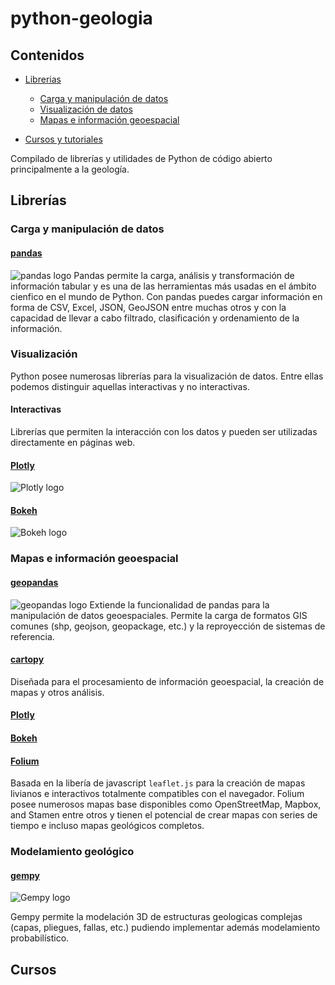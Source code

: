 # python-geologia

## Contenidos

* [Librerias](#lib)
  * [Carga y manipulación de datos](#carga)
  * [Visualización de datos](#viz)
  * [Mapas e información geoespacial](#mapas)

* [Cursos y tutoriales](#lib)

Compilado de librerías y utilidades de Python de código abierto principalmente a la geología.

## <a id="carga">Librerías</a>

### <a id="carga">Carga y manipulación de datos</a>

#### [pandas](https://pandas.pydata.org/) 
![pandas logo](https://pandas.pydata.org/static/img/pandas_white.svg)
Pandas permite la carga, análisis y transformación de información tabular y es una de las herramientas más usadas en el ámbito cienfico en el mundo de Python. Con pandas puedes cargar información en forma de CSV, Excel, JSON, GeoJSON entre muchas otros y con la capacidad de llevar a cabo filtrado, clasificación y ordenamiento de la información.

### <a id="viz">Visualización</a>

Python posee numerosas librerías para la visualización de datos. Entre ellas podemos distinguir aquellas interactivas y no interactivas.

#### Interactivas

Librerías que permiten la interacción con los datos y pueden ser utilizadas directamente en páginas web.

#### <a id="plotly"></a>[Plotly](https://plotly.com/python/)
![Plotly logo](https://plotly.com/all_static/images/plotly_graphing_libraries_1.png)

#### <a id="bokeh"></a>[Bokeh](https://bokeh.org/)
![Bokeh logo](https://plotly.com/all_static/images/plotly_graphing_libraries_1.png)

### <a id="mapas">Mapas e información geoespacial</a>

#### [geopandas](https://pandas.pydata.org/)
![geopandas logo](https://geopandas.org/_static/geopandas_logo_web.svg)
Extiende la funcionalidad de pandas para la manipulación de datos geoespaciales. Permite la carga de formatos GIS comunes (shp, geojson, geopackage, etc.) y la reproyección de sistemas de referencia.

#### [cartopy](https://scitools.org.uk/cartopy/docs/latest/)
Diseñada para el procesamiento de información geoespacial, la creación de mapas y otros análisis.

#### [Plotly](#plotly)
#### [Bokeh](#bokeh)
#### [Folium](https://python-visualization.github.io/folium/)
Basada en la libería de javascript ```leaflet.js``` para la creación de mapas livianos e interactivos totalmente compatibles con el navegador. Folium posee numerosos mapas base disponibles como OpenStreetMap, Mapbox, and Stamen entre otros y tienen el potencial de crear mapas con series de tiempo e incluso mapas geológicos completos.

### Modelamiento geológico
#### [gempy](https://www.gempy.org/)
![Gempy logo](https://static.wixstatic.com/media/819b61_005a11348d95480981d0a188be0801b2~mv2.png/v1/fill/w_199,h_71,al_c,q_85,usm_0.66_1.00_0.01/GemPy_logo_on_transp.webp)

Gempy permite la modelación 3D de estructuras geologicas complejas (capas, pliegues, fallas, etc.) pudiendo implementar además modelamiento probabilístico.






## Cursos

##
